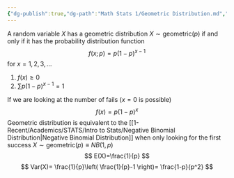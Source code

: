 ```yaml
---
{"dg-publish":true,"dg-path":"Math Stats 1/Geometric Distribution.md","permalink":"/math-stats-1/geometric-distribution/","created":"2024-11-19T16:46:16.169-05:00","updated":"2025-07-07T18:02:31.332-04:00"}
---
```


A random variable $X$ has a geometric distribution $X\sim \text{geometric}(p)$ if and only if it has the probability distribution function
$$
f(x;p)=p(1-p)^{ x-1}
$$
for $x=1,2,3,\dots$
1. $f(x)\geq 0$
2. $\sum p(1-p)^{ x-1}=1$

If we are looking at the number of fails ($x=0$ is possible)
$$
f(x)=p(1-p)^x
$$
Geometric distribution is equivalent to the [[1-Recent/Academics/STATS/Intro to Stats/Negative Binomial Distribution\|Negative Binomial Distribution]] when only looking for the first success
$X\sim \text{geometric}(p)\equiv NB(1,p)$ 
$$
E(X)=\frac{1}{p}
$$
$$
Var(X)= \frac{1}{p}\left(  \frac{1}{p}-1 \right)= \frac{1-p}{p^2}
$$
